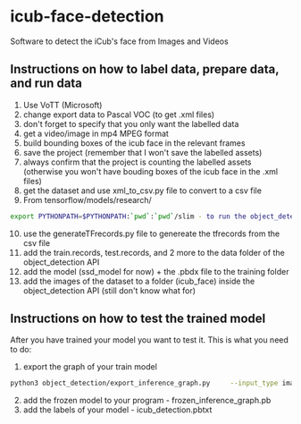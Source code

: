 # icub-face-detection
Software to detect the iCub's face from Images and Videos

## Instructions on how to label data, prepare data, and run data

1. Use VoTT (Microsoft)
2. change export data to Pascal VOC (to get .xml files)
3. don't forget to specify that you only want the labelled data
4. get a video/image in mp4 MPEG format
5. build bounding boxes of the icub face in the relevant frames
6. save the project (remember that I won't save the labelled assets)
7. always confirm that the project is counting the labelled assets (otherwise you won't have bouding boxes of the icub face in the .xml files)
8. get the dataset and use xml_to_csv.py file to convert to a csv file
9. From tensorflow/models/research/
``` bash
export PYTHONPATH=$PYTHONPATH:`pwd`:`pwd`/slim - to run the object_detection API to convert to TFRecords
```
10. use the generateTFrecords.py file to genereate the tfrecords from the csv file
11. add the train.records, test.records, and 2 more to the data folder of the object_detection API
12. add the model (ssd_model for now) + the .pbdx file to the training folder
13. add the images of the dataset to a folder (icub_face) inside the object_detection API (still don't know what for)

## Instructions on how to test the trained model

After you have trained your model you want to test it. This is what you need to do:
1. export the graph of your train model
``` bash
python3 object_detection/export_inference_graph.py     --input_type image_tensor     --pipeline_config_path object_detection/training/ssd_mobilenet_v1_pets.config     --trained_checkpoint_prefix object_detection/training/model.ckpt-200000 --output_directory object_detection/icub_graph/
```
2. add the frozen model to your program - frozen_inference_graph.pb
3. add the labels of your model - icub_detection.pbtxt




